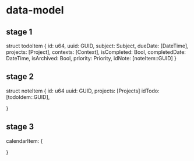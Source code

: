 # data-model

## stage 1

struct todoItem {
    id: u64,
    uuid: GUID,
    subject: Subject,
    dueDate: [DateTime],
    projects: [Project],
    contexts: [Context],
    isCompleted: Bool,
    completedDate: DateTime,
    isArchived: Bool,
    priority: Priority,
    idNote: [noteItem::GUID]
}


## stage 2
   
struct noteItem {
    id: u64
    uuid: GUID,
    projects: [Projects]
    idTodo: [todoIdem::GUID],
    
} 

## stage 3

calendarItem: {

}
